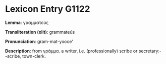 # Lexicon Entry G1122

**Lemma**: γραμματεύς

**Transliteration (xlit)**: grammateús

**Pronunciation**: gram-mat-yooce'

**Description**:
from γράμμα. a writer, i.e. (professionally) scribe or secretary:--scribe, town-clerk.

